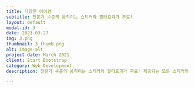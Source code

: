 ```yaml
---
title: 다양한 아이템
subtitle: 전문가 수준의 움직이는 스티커와 필터효과가 무료!
layout: default
modal-id: 3
date: 2021-03-27
img: 3.png
thumbnail: 3_thumb.png
alt: image-alt
project-date: March 2021
client: Start Bootstrap
category: Web Development
description: 전문가 수준의 움직이는 스티커와 필터효과가 무료! 제공되는 모든 스티커와 모든 필터를 마음껏 사용하세요!

---
```

